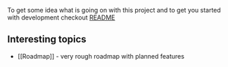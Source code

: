 
To get some idea what is going on with this project and to get you started with development checkout [README](https://github.com/JosefNemec/Playnite/blob/master/README.md)

Interesting topics
--------
* [[Roadmap]] - very rough roadmap with planned features

